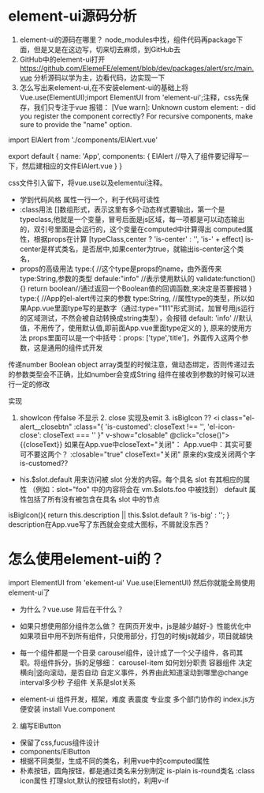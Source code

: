 # element-ui源码分析
1. element-ui的源码在哪里？
node_modules中找，组件代码再package下面，但是又是在这边写，切来切去麻烦，到GitHub去
2. GitHub中的element-ui打开
https://github.com/ElemeFE/element/blob/dev/packages/alert/src/main.vue
分析源码以学为主，边看代码，边实现一下
3. 怎么写出来element-ui,在不安装element-ui的基础上将Vue.use(ElementUI);import ElementUI from 'element-ui';注释，css先保存，我们只专注于vue
报错：
[Vue warn]: Unknown custom element: <el-alert> - did you register the component correctly? For recursive components, make sure to provide the "name" option.

import ElAlert from './components/ElAlert.vue'

export default {
  name: 'App',
  components: {
    ElAlert  //导入了组件要记得写一下，然后建相应的文件ElAlert.vue
  }
}

css文件引入留下，将vue.use以及elementui注释。
- 学到代码风格
属性一行一个，利于代码可读性
- :class用法 
[]数组形式，表示这里有多个动态样式要输出，第一个是typeclass,他就是一个变量，冒号后面是js区域，每一项都是可以动态输出的，双引号里面是会运行的，这个变量在computed中计算得出
computed属性，根据props在计算
[typeClass,center ? 'is-center' : '', 'is-' + effect] is-center是样式类名，是否居中,如果center为true，就输出is-center这个类名，
- props的高级用法
type:{ //这个type是props的name，由外面传来
    type:String,参数的类型
    defaule:"info" //表示使用默认的
    validate:function(){} return boolean//通过返回一个Boolean值的回调函数,来决定是否要报错
}
type:{ //App的el-alert传过来的参数
    type:String, //属性type的类型，所以如果App.vue里面type写的是数字（通过:type="111"形式测试，加冒号用js运行的区域测试，不然会被自动转换成string类型），会报错
    default: 'info' //默认值，不用传了，使用默认值,即前面App.vue里面type定义的
},
原来的使用方法
props里面可以是一个中括号：props: ['type','title']，外面传入这两个参数，这是通用的组件式开发

传递number Boolean object array类型的时候注意，做动态绑定，否则传递过去的参数类型会不正确，比如number会变成String
组件在接收到参数的时候可以进行一定的修改

实现
1. showIcon 传false 不显示     2. close 实现及emit  3. isBigIcon
??
<i class="el-alert__closebtn" :class="{ 'is-customed': closeText !== '', 'el-icon-close': closeText === '' }" v-show="closable" @click="close()">{{closeText}}</i>
如果在App.vue中closeText="关闭"：
<i class="el-alert__closebtn is-customed" style="display: none;">关闭</i>
App.vue中：其实可要可不要这两个？
:closable="true" closeText="关闭" 原来的x变成关闭两个字
is-customed??
- his.$slot.default
用来访问被 slot 分发的内容。每个具名 slot 有其相应的属性
（例如：slot="foo" 中的内容将会在 vm.$slots.foo 中被找到）
default 属性包括了所有没有被包含在具名 slot 中的节点

isBigIcon(){
            return this.description || this.$slot.default ? 'is-big' : '';
        }
description在App.vue写了东西就会变成大图标，不屑就没东西？

# 怎么使用element-ui的？
import ElementUI from 'ekement-ui'
Vue.use(ElementUI)
然后你就能全局使用element-ui了
- 为什么？vue.use 背后在干什么？
- 如果只想使用部分组件怎么做？
在网页开发中，js是越少越好-》性能优化中
如果项目中用不到所有组件，只使用部分，打包的时候js就越少，项目就越快

- 每一个组件都是一个目录
carousel组件，设计成了一个父子组件，各司其职。将组件拆分，拆的足够细：
carousel-item
如何划分职责
容器组件 决定横向|竖向滚动，是否自动 自定义事件，外界由此知道滚动到哪里@change interval多少秒
子组件 关系是slot关系
- element-ui 组件开发，框架，难度 表震度 专业度 多个部门协作的
index.js方便安装 install Vue.component

2. 编写ElButton
- 保留了css,fucus组件设计
- components/ElButton
- 根据不同类型，生成不同的类名，利用vue中的computed属性
- 朴素按钮，圆角按钮，都是通过类名来分别制定
  is-plain is-round类名 :class
  icon属性
  打理slot,默认的按钮有slot的，利用v-if

